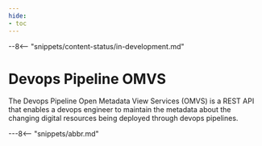 ```yaml
---
hide:
- toc
---
```


<!-- SPDX-License-Identifier: CC-BY-4.0 -->
<!-- Copyright Contributors to the Egeria project. -->

--8<-- "snippets/content-status/in-development.md"

# Devops Pipeline OMVS

The Devops Pipeline Open Metadata View Services (OMVS) is a REST API that enables a devops engineer to maintain the metadata about the changing digital resources being deployed through devops pipelines.

---8<-- "snippets/abbr.md"






